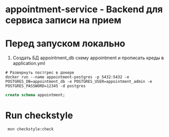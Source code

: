 # appointment-service - Backend для сервиса записи на прием
# Перед запуском локально
1. Создать БД appointment_db схему appointment и прописать креды в application.yml
```shell
# Развернуть постгрес в докере
docker run --name appointment-postgres -p 5432:5432 -e POSTGRES_DB=appointment_db -e POSTGRES_USER=appointment_admin -e POSTGRES_PASSWORD=12345 -d postgres
```
```sql
create schema appointment;
```
# Run checkstyle
```bash
 mvn checkstyle:check
```